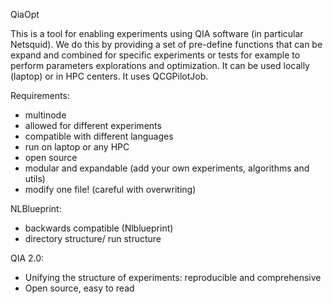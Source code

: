 QiaOpt

This is a tool for enabling experiments using QIA software (in particular Netsquid). We do this by providing a set of pre-define functions that can be expand and combined for specific experiments or tests for example to perform parameters explorations and optimization. It can be used locally (laptop) or in HPC centers. It uses QCGPilotJob.

Requirements:
- multinode
- allowed for different experiments
- compatible with different languages
- run on laptop or any HPC
- open source
- modular and expandable (add your own experiments, algorithms and utils)
- modify one file! (careful with overwriting)

NLBlueprint:
- backwards compatible (Nlblueprint)
- directory structure/ run structure

QIA 2.0:


- Unifying the structure of experiments: reproducible and comprehensive
- Open source, easy to read
